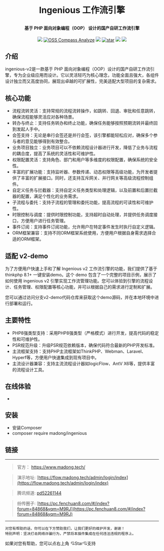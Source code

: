 <h1 align="center" style="margin: 30px 0 30px; font-weight: bold;">Ingenious 工作流引擎</h1>
<h4 align="center">基于 PHP 面向对象编程（OOP） 设计的国产自研工作流引擎</h4>

<p align="center">
    <a href="https://gitee.com/ingenstream/ingenious/blob/master/LICENSE"><img src="https://img.shields.io/static/v1?label=License&message=Apache%202.0&color=blue"></a>
    <a href="#"><img src="https://compass.gitee.com/badge/sen9f094.svg" alt="OSS Compass Analyze" /></a>
    <a href="https://gitee.com/ingenstream/ingenious"><img src="https://img.shields.io/badge/Language-PHP8-orange?style=flat-square&logo=&#42"></a>
    <a href='https://gitee.com/ingenstream/ingenious/stargazers'><img src='https://gitee.com/ingenstream/ingenious/badge/star.svg?theme=dark' alt='star'></img></a>
    <a href="https://gitcode.com/motion-code/ingenious"><img src="https://gitcode.com/motion-code/ingenious/star/badge.svg"></a>
    <a href="#"><img src="https://img.shields.io/github/v/tag/kzhzjdyw888/ingenious.svg?label=Version"></a>
</p>

## 介绍
ingenious-v2是一款基于 PHP 面向对象编程（OOP）设计的国产自研工作流引擎，专为企业级应用而设计。它以灵活轻巧为核心理念，功能全面且强大，各组件设计独立而又高度协同，展现出卓越的可扩展性，完美适配大型项目的复杂需求。

## 核心功能

- 流程流转灵活：支持常规的流程流转操作，如跳转、回退、审批和任意跳转，确保流程能够灵活应对各种场景。
- 转办与终止：支持任务转办和终止功能，确保任务能够按照预期流转并最终回到发起人手中。
- 会签支持：无论是串行会签还是并行会签，该引擎都能轻松应对，确保多个参与者的意见能够得到有效整合。
- 业务项目独立：业务项目可以不依赖流程设计器进行开发，降低了业务与流程的耦合度，提高了系统的灵活性和可维护性。
- 权限配置灵活：支持角色、部门和用户等多维度的权限配置，确保系统的安全性。
- 丰富的扩展功能：支持监听器、参数传递、动态权限等高级功能，为开发者提供了丰富的扩展接口。同时，还支持互斥网关、并行网关等高级流程控制组件。
- 自定义任务与拦截器：支持自定义任务类型和处理逻辑，以及前置和后置拦截器的配置，满足个性化的业务需求。
- 子流程与委托：支持子流程的管理和委托功能，提高流程的可读性和可维护性。
- 时限控制与调度：提供时限控制功能，支持超时自动处理，并提供任务调度接口，方便用户进行任务管理。
- 事件订阅：支持事件订阅功能，允许用户在特定事件发生时执行自定义逻辑。
- ORM框架兼容：支持不同ORM框架系统使用，方便用户根据自身需求选择合适的ORM框架。

## 适配 v2-demo

为了方便用户快速上手和了解 Ingenious v2 工作流引擎的功能，我们提供了基于thinkphp 8.1+ 一键安装demo。这个 demo
包含了一个完整的项目示例，展示了如何使用 ingenious v2 引擎实现工作流管理功能。您可以体验到引擎的流程设计、任务管理、权限配置等核心功能，并可以根据自己的需求进行定制和扩展。

您可以通过访问分支v2-demo代码仓库来获取这个demo源码，并在本地环境中进行部署和运行。

## 主要特性

- PHP8强类型支持：采用PHP8强类型（严格模式）进行开发，提高代码的稳定性和可维护性。
- PSR规范升级：升级PSR规范依赖版本，确保代码符合最新的PHP开发标准。
- 主流框架支持：支持PHP主流框架如ThinkPHP、Webman、Laravel、Hyperf等，方便用户快速集成到现有项目中。
- 主流设计器兼容：支持主流流程设计器如logicFlow、AntV X6等，提供丰富的流程设计工具。

## 在线体验

* 

## 安装

* 安装Composer
* composer require madong/ingenious

## 链接

---

> 官方：
https://www.madong.tech/

> 演示地址:
[https://flow.madong.tech/admin/login/index](https://flow.madong.tech/admin/login/index)

> 腾讯频道:
[pd52261144](https://pd.qq.com/s/3edfwx2lm)

> 纷传圈子:
[https://pc.fenchuan8.com/#/index?forum=84868&yqm=M9RJ](https://pc.fenchuan8.com/#/index?forum=84868&yqm=M9RJ)


---

~~~
对您有帮助的话，你可以在下方赞助我们，让我们更好的维护开发，谢谢！
特别声明：坚决打击网络诈骗行为，严禁将本插件集成在任何违法违规的程序上。
~~~

如果对您有帮助，您可以点右上角 💘Star💘支持
